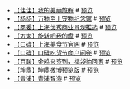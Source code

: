 
* [【佳佳】我的美丽旅程](https://github.com/foreverZ133/small-works/tree/master/1/jj-nice-travel/) # [预览](https://foreverz133.github.io/small-works/1/jj-nice-travel/1.html)
* [【杨杨】万物至上宠物纪念馆](https://github.com/foreverZ133/small-works/tree/master/1/yy-petwwzs/) # [预览](https://foreverz133.github.io/small-works/1/yy-petwwzs/)
* [【商委】上海优秀商业景观推选](https://github.com/foreverZ133/small-works/tree/master/1/sw-building-0118/) # [预览](https://foreverz133.github.io/small-works/1/sw-building-0118/)
* [【方太】旋转吧我的盘](https://github.com/foreverZ133/small-works/tree/master/1/ft-roll-prize/) # [预览](https://foreverz133.github.io/small-works/1/ft-roll-prize/)
* [【口碑】上海美食节官网](https://github.com/foreverZ133/small-works/tree/master/1/koubei-foodie/) # [预览](https://foreverz133.github.io/small-works/1/koubei-foodie/)
* [【口碑】口碑吃货节商户问卷](https://github.com/foreverZ133/small-works/tree/master/1/koubei-question/) # [预览](https://foreverz133.github.io/small-works/1/koubei-question/)
* [【百联】金鸡来签到，福袋抽回家](https://github.com/foreverZ133/small-works/tree/master/1/bb-lucky-bag/) # [预览](https://foreverz133.github.io/small-works/1/bb-lucky-bag/)
* [【坤鼎】坤鼎微博预览版](https://github.com/foreverZ133/small-works/tree/master/1/kdc-knowledge/) # [预览](https://foreverz133.github.io/small-works/1/kdc-knowledge/)
* [【青浦】青浦智造](https://github.com/foreverZ133/small-works/tree/master/1/qp-factory-map/) # [预览](https://foreverz133.github.io/small-works/1/qp-factory-map/)